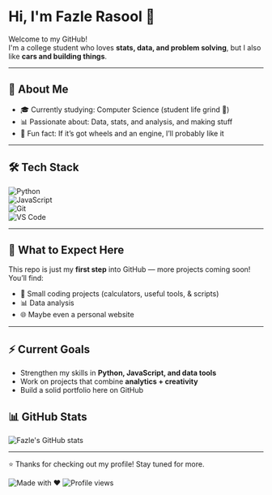 # Hi, I'm Fazle Rasool 👋

Welcome to my GitHub!  
I'm a college student who loves **stats, data, and problem solving**, but I also like **cars and building things**.  

---

## 🔧 About Me
- 🎓 Currently studying: Computer Science (student life grind 🥲)  
- 📊 Passionate about: Data, stats, and analysis, and making stuff
- 🚗 Fun fact: If it’s got wheels and an engine, I’ll probably like it  

---

## 🛠️ Tech Stack  
![Python](https://img.shields.io/badge/Python-3776AB?style=for-the-badge&logo=python&logoColor=white)  
![JavaScript](https://img.shields.io/badge/JavaScript-F7DF1E?style=for-the-badge&logo=javascript&logoColor=black)  
![Git](https://img.shields.io/badge/Git-F05032?style=for-the-badge&logo=git&logoColor=white)  
![VS Code](https://img.shields.io/badge/VS%20Code-007ACC?style=for-the-badge&logo=visual-studio-code&logoColor=white)  

---

## 📂 What to Expect Here
This repo is just my **first step** into GitHub — more projects coming soon!  
You’ll find:
- 🔢 Small coding projects (calculators, useful tools, & scripts)  
- 📊 Data analysis  
- 🌐 Maybe even a personal website  

---

## ⚡ Current Goals
- Strengthen my skills in **Python, JavaScript, and data tools**  
- Work on projects that combine **analytics + creativity**  
- Build a solid portfolio here on GitHub

## 📊 GitHub Stats  
![Fazle's GitHub stats](https://github-readme-stats.vercel.app/api?username=Fazler&show_icons=true&theme=tokyonight)  

---

⭐️ Thanks for checking out my profile! Stay tuned for more.

![Made with ❤️](https://img.shields.io/badge/Made%20with-❤️-red)
![Profile views](https://komarev.com/ghpvc/?username=YOURUSERNAME&label=Profile%20views&color=blue&style=flat)
<!--
**FazleRas/FazleRas** is a ✨ _special_ ✨ repository because its `README.md` (this file) appears on your GitHub profile.

Here are some ideas to get you started:

- 🔭 I’m currently working on ...
- 🌱 I’m currently learning ...
- 👯 I’m looking to collaborate on ...
- 🤔 I’m looking for help with ...
- 💬 Ask me about ...
- 📫 How to reach me: ...
- 😄 Pronouns: ...
- ⚡ Fun fact: ...
-->
